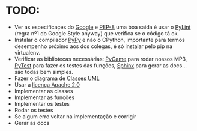 # TODO:
- Ver as especificaçes do [Google](https://google.github.io/styleguide/pyguide.html) e [PEP-8](https://www.python.org/dev/peps/pep-0008/) uma boa saida é usar o [PyLint](https://www.pylint.org/) (regra nº1 do Google Style anyway) que verifica se o código tá ok.
- Instalar o compilador [PyPy](https://pypy.org/) e não o CPython, importante para termos desempenho próximo aos dos colegas, é só instalar pelo pip na virtualenv. 
- Verificar as bibliotecas necessárias: [PyGame](https://www.pygame.org/docs/ref/music.html) para rodar nossos MP3, [PyTest](https://docs.pytest.org/en/latest/) para fazer os testes das funções, [Sphinx](http://www.sphinx-doc.org/en/master/) para gerar as docs... são todas bem simples.
- Fazer o diagrama de [Classes UML](http://staruml.io/)
- Usar a [licença Apache 2.0](https://www.ibm.com/developerworks/community/blogs/752a690f-8e93-4948-b7a3-c060117e8665/entry/conhecendo_a_licenca_apache?lang=en)
- Implementar as classes
- Implementar as funções
- Implementar os testes
- Rodar os testes
- Se algum erro voltar na implementação e corrigir
- Gerar as docs
